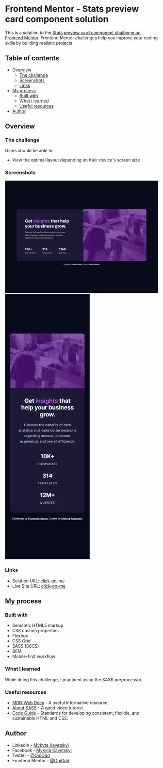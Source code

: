 # Frontend Mentor - Stats preview card component solution

This is a solution to the [Stats preview card component challenge on Frontend Mentor](https://www.frontendmentor.io/challenges/stats-preview-card-component-8JqbgoU62). Frontend Mentor challenges help you improve your coding skills by building realistic projects.

## Table of contents

- [Overview](#overview)
  - [The challenge](#the-challenge)
  - [Screenshots](#screenshots)
  - [Links](#links)
- [My process](#my-process)
  - [Built with](#built-with)
  - [What I learned](#what-i-learned)
  - [Useful resources](#useful-resources)
- [Author](#author)

## Overview

### The challenge

Users should be able to:

- View the optimal layout depending on their device's screen size

### Screenshots

![Desktop](./images/desktop.webp)
![Mobile](./images/mobile.webp)

### Links

- Solution URL: [click-on-me](https://github.com/OniOdd/stats-preview-card-component)
- Live Site URL: [click-on-me](https://oniodd.github.io/stats-preview-card-component/)

## My process

### Built with

- Semantic HTML5 markup
- CSS custom properties
- Flexbox
- CSS Grid
- SASS (SCSS)
- BEM
- Mobile-first workflow

### What I learned

While doing this challenge, I practiced using the SASS preprocessor.

### Useful resources

- [MDN Web Docs](https://developer.mozilla.org/) - A useful informative resource.
- [About SASS](https://youtu.be/jfMHA8SqUL4?si=sDWW-62EGSeLdKtu) - A good video tutorial.
- [Code Guide](https://developer.mozilla.org/) - Standards for developing consistent, flexible, and sustainable HTML and CSS.

## Author

- LinkedIn - [Mykyta Kavetskyi](https://www.linkedin.com/in/mykyta-kavetskyi/)
- Facebook - [Mykyta Kavetskyi](https://www.facebook.com/profile.php?id=100094490807763)
- Twitter - [@OniOdd](https://twitter.com/OniOdd)
- Frontend Mentor - [@OniOdd](https://www.frontendmentor.io/profile/OniOdd)
